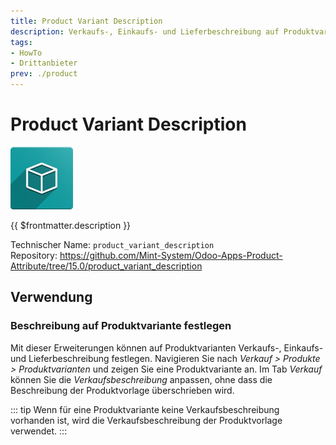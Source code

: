 ```yaml
---
title: Product Variant Description
description: Verkaufs-, Einkaufs- und Lieferbeschreibung auf Produktvarianten festlegen.
tags:
- HowTo
- Drittanbieter
prev: ./product
---
```

# Product Variant Description
![icon_oms_box](assets/icon_oms_box.png)

{{ $frontmatter.description }}

Technischer Name: `product_variant_description`\
Repository: <https://github.com/Mint-System/Odoo-Apps-Product-Attribute/tree/15.0/product_variant_description>

## Verwendung

### Beschreibung auf Produktvariante festlegen

Mit dieser Erweiterungen können auf Produktvarianten Verkaufs-, Einkaufs- und Lieferbeschreibung festlegen. Navigieren Sie nach *Verkauf > Produkte > Produktvarianten* und zeigen Sie eine Produktvariante an. Im Tab *Verkauf* können Sie die *Verkaufsbeschreibung* anpassen, ohne dass die Beschreibung der Produktvorlage überschrieben wird.

::: tip
Wenn für eine Produktvariante keine Verkaufsbeschreibung vorhanden ist, wird die Verkaufsbeschreibung der Produktvorlage verwendet.
:::